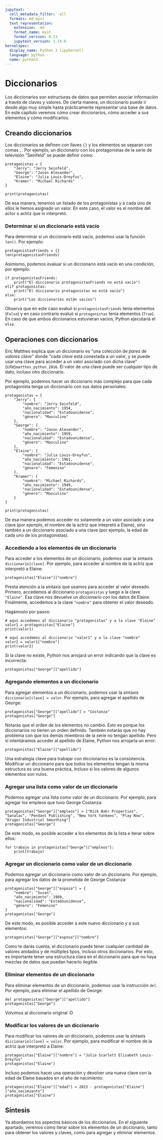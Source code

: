 ```yaml
---
jupytext:
  cell_metadata_filter: -all
  formats: md:myst
  text_representation:
    extension: .md
    format_name: myst
    format_version: 0.13
    jupytext_version: 1.14.0
kernelspec:
  display_name: Python 3 (ipykernel)
  language: python
  name: python3
---
```


# Diccionarios

Los diccionarios son estructuras de datos que permiten asociar información a través de claves y valores. De cierta manera, un diccionario puede ir desde algo muy simple hasta prácticamente representar una base de datos. En este capítulo veremos cómo crear diccionarios, cómo acceder a sus elementos y cómo modificarlos.

## Creando diccionarios

Los diccionarios se definen con llaves `{}` y los elementos se separan con comas `,`. Por ejemplo, un diccionario con los protagonistas de la serie de televisión "Seinfeld" se puede definir como:

```{code-cell} ipython3
protagonistas = {
    "Jerry": "Jerry Seinfeld",
    "George": "Jason Alexander",
    "Elaine": "Julia Louis-Dreyfus",
    "Kramer": "Michael Richards"
}

print(protagonistas)
```

De esa manera, tenemos un listado de los protagonistas y a cada uno de ellos le hemos asignado un valor. En este caso, el valor es el nombre del actor o actriz que lo interpretó.

### Determinar si un diccionario está vacío

Para determinar si un diccionario está vacío, podemos usar la función `len()`. Por ejemplo:

```{code-cell} ipython3
protagonistasFriends = {}
len(protagonistasFriends)
```

Asimismo, podemos evaluar si un diccionario está vacío en una condición, por ejemplo:

```{code-cell} ipython3
if protagonistasFriends:
    print("El diccionario protagonistasFriends no está vacío")
elif protagonistas:
    print("El diccionario protagonistas no está vacío")
else:
    print("Los diccionarios están vacíos")
```

Observa que en este caso evaluó si `protagonistasFriends` tenía elementos (`False`) y en caso contrario evaluó si `protagonistas` tenía elementos (`True`). En caso de que ambos diccionarios estuvieran vacíos, Python ejecutaría el `else`.

## Operaciones con diccionarios

Eric Matthes explica que un diccionario es "una colección de *pares de valores clave*" donde "cada *clave* está conextada a un valor, y se puede usar una clave para acceder a un valor asociado con dicha clave" {cite}`matthes_python_2016`. El valor de una clave puede ser cualquier tipo de dato, incluso otro diccionario.

Por ejemplo, podemos hacer un diccionario más complejo para que cada protagonista tenga un diccionario con sus datos personales:

```{code-cell} ipython3
protagonistas = {
    "Jerry": {
        "nombre": "Jerry Seinfeld",
        "año_nacimiento": 1954,
        "nacionalidad": "Estadounidense",
        "género": "Masculino"
    },
    "George": {
        "nombre": "Jason Alexander",
        "año_nacimiento": 1959,
        "nacionalidad": "Estadounidense",
        "género": "Masculino"
    },
    "Elaine": {
        "nombre": "Julia Louis-Dreyfus",
        "año_nacimiento": 1961,
        "nacionalidad": "Estadounidense",
        "género": "Femenino"
    },
    "Kramer": {
        "nombre": "Michael Richards",
        "año_nacimiento": 1949,
        "nacionalidad": "Estadounidense",
        "género": "Masculino"
    }
}

print(protagonistas)
```

De esa manera podemos acceder no solamente a un valor asociado a una clave (por ejemplo, el nombre de la actriz que intepretó a Elaine), sino también a un diccionario asociado a una clave (por ejemplo, la edad de cada uno de los protagonistas).

### Accediendo a los elementos de un diccionario

Para acceder a los elementos de un diccionario, podemos usar la sintaxis `diccionario[clave]`. Por ejemplo, para acceder al nombre de la actriz que interpretó a Elaine:

```{code-cell} ipython3
protagonistas["Elaine"]["nombre"]
```

Presta atención a la sintaxis que usamos para acceder al valor deseado. Primero, accedemos al diccionario `protagonistas` y luego a la clave `"Elaine"`. Esa clave nos devuelve un diccionario con los datos de Elaine. Finalmente, accedemos a la clave `"nombre"` para obtener el valor deseado.

Hagámoslo por pasos:

```{code-cell} ipython3
# aquí accedemos al diccionario "protagonistas" y a la clave "Elaine"
valor1 = protagonistas["Elaine"]
print(valor1)
```

```{code-cell} ipython3
# aquí accedemos al diccionario "valor1" y a la clave "nombre"
valor2 = valor1["nombre"]
print(valor2)
```

Si la clave no existe, Python nos arrojará un error indicando que la clave es incorrecta:

```{code-cell} ipython3
protagonistas["George"]["apellido"]
```

### Agregando elementos a un diccionario

Para agregar elementos a un diccionario, podemos usar la sintaxis `diccionario[clave] = valor`. Por ejemplo, para agregar el apellido de George:

```{code-cell} ipython3
protagonistas["George"]["apellido"] = "Costanza"
protagonistas["George"]
```

Notarás que el orden de los elementos no cambió. Esto es porque los diccionarios no tienen un orden definido. También notarás que no hay problema con que los demás miembros de la serie no tengan apellido. Pero si intentáramos acceder al apellido de Elaine, Python nos arrojaría un error:

```{code-cell} ipython3
protagonistas["Elaine"]["apellido"]
```

Una estrategia clave para trabajar con diccionarios es la consistencia. Modificar un diccionario para que todos los elementos tengan la misma estructura es una buena práctica, incluso si los valores de algunos elementos son nulos.

### Agregar una lista como valor de un diccionario

Podemos agregar una lista como valor de un diccionario. Por ejemplo, para agregar los empleos que tuvo George Costanza:

```{code-cell} ipython3
protagonistas["George"]["empleos"] = ["Rick Bahr Properties", "Sanalac", "Pendant Publishing", "New York Yankees", "Play Now", "Kruger Industrial Smoothing"]
protagonistas["George"]
```

De este modo, es posible acceder a los elementos de la lista e iterar sobre ellos:

```{code-cell} ipython3
for trabajo in protagonistas["George"]["empleos"]:
    print(trabajo)
```

### Agregar un diccionario como valor de un diccionario

Podemos agregar un diccionario como valor de un diccionario. Por ejemplo, para agregar los datos de la prometida de George Costanza:

```{code-cell} ipython3
protagonistas["George"]["esposa"] = {
    "nombre": "Susan",
    "año_nacimiento": 1960,
    "nacionalidad": "Estadounidense",
    "género": "Femenino"
}
protagonistas["George"]
```

De este modo, es posible acceder a este nuevo diccionario y a sus elementos:

```{code-cell} ipython3
protagonistas["George"]["esposa"]["nombre"]
```

Como te darás cuenta, el diccionario puede tener cualquier cantidad de valores anidados y de múltiples tipos, incluso otros diccionarios. Por esto, es importante tener una estructura clara en el diccionario para que no haya mezclas de datos que puedan hacerlo ilegible.

### Eliminar elementos de un diccionario

Para eliminar elementos de un diccionario, podemos usar la instrucción `del`. Por ejemplo, para eliminar el apellido de George:

```{code-cell} ipython3
del protagonistas["George"]["apellido"]
protagonistas["George"]
```

Volvimos al diccionario original :D

### Modificar los valores de un diccionario

Para modificar los valores de un diccionario, podemos usar la sintaxis `diccionario[clave] = valor`. Por ejemplo, para modificar el nombre de la actriz que interpretó a Elaine:

```{code-cell} ipython3
protagonistas["Elaine"]["nombre"] = "Julia Scarlett Elizabeth Louis-Dreyfus"
protagonistas["Elaine"]
```

Incluso podemos hacer una operación y devolver una nueva clave con la edad de Elaine basados en el año de nacimiento:

```{code-cell} ipython3
protagonistas["Elaine"]["edad"] = 2023 - protagonistas["Elaine"]["año_nacimiento"]
protagonistas["Elaine"]
```

## Síntesis

Ya abordamos los aspectos básicos de los diccionarios. En el siguiente apartado, veremos cómo iterar sobre los elementos de un diccionario, tanto para obtener los valores y claves, como para agregar y eliminar elementos.
